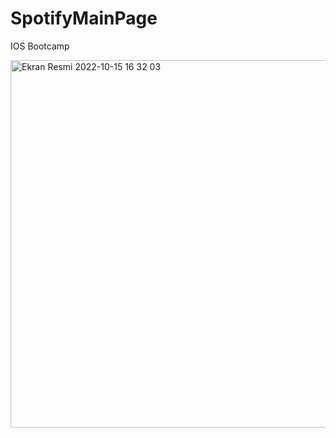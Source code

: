 # SpotifyMainPage
 IOS Bootcamp


<img width="588" alt="Ekran Resmi 2022-10-15 16 32 03" src="https://user-images.githubusercontent.com/65489789/195989168-ebc9a042-23c9-4f80-9b27-b957abb5560e.png">
